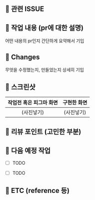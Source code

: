 ## 💸 관련 ISSUE


## 💸 작업 내용 (pr에 대한 설명)
어떤 내용의 pr인지 간단하게 요약해서 기입

## 💸 Changes
무엇을 수정했는지, 만들었는지 상세히 기입


## 💸 스크린샷

| 작업전 혹은 피그마 화면 | 구현한 화면 |
| :---: | :---: |
| (사진넣기) | (사진넣기) |

## 💸 리뷰 포인트 (고민한 부분)


## 💸 다음 예정 작업
 - [ ] TODO
 - [ ] TODO


## 💸 ETC (reference 등)
